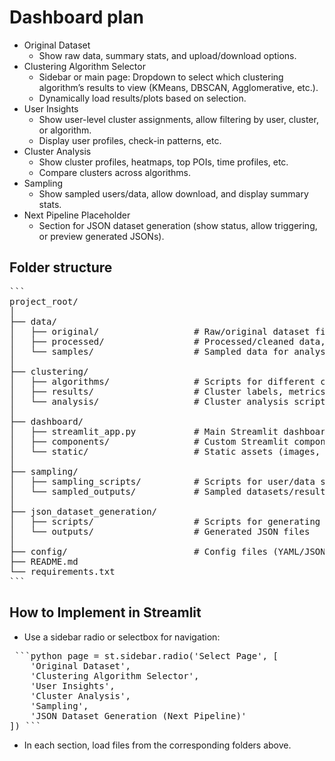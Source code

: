 
# Dashboard plan 
- Original Dataset
    - Show raw data, summary stats, and upload/download options.
- Clustering Algorithm Selector
    - Sidebar or main page: Dropdown to select which clustering algorithm’s results to view (KMeans, DBSCAN, Agglomerative, etc.).
    - Dynamically load results/plots based on selection.
- User Insights
    - Show user-level cluster assignments, allow filtering by user, cluster, or algorithm.
    - Display user profiles, check-in patterns, etc.
- Cluster Analysis
    - Show cluster profiles, heatmaps, top POIs, time profiles, etc.
    - Compare clusters across algorithms.
- Sampling
    - Show sampled users/data, allow download, and display summary stats.
- Next Pipeline Placeholder
    - Section for JSON dataset generation (show status, allow triggering, or preview generated JSONs).

## Folder structure
<pre>```
project_root/
│
├── data/
│   ├── original/                  # Raw/original dataset files
│   ├── processed/                 # Processed/cleaned data, intermediate files
│   └── samples/                   # Sampled data for analysis/testing
│
├── clustering/
│   ├── algorithms/                # Scripts for different clustering algorithms (KMeans, DBSCAN, etc.)
│   ├── results/                   # Cluster labels, metrics, plots for each algorithm
│   └── analysis/                  # Cluster analysis scripts and outputs (e.g., cluster profiles, heatmaps)
│
├── dashboard/
│   ├── streamlit_app.py           # Main Streamlit dashboard app
│   ├── components/                # Custom Streamlit components or helper scripts
│   └── static/                    # Static assets (images, CSS, etc.)
│
├── sampling/
│   ├── sampling_scripts/          # Scripts for user/data sampling
│   └── sampled_outputs/           # Sampled datasets/results
│
├── json_dataset_generation/
│   ├── scripts/                   # Scripts for generating JSON datasets
│   └── outputs/                   # Generated JSON files
│
├── config/                        # Config files (YAML/JSON) for pipeline parameters
├── README.md
└── requirements.txt
```</pre>

## How to Implement in Streamlit
- Use a sidebar radio or selectbox for navigation:

<pre> ```python page = st.sidebar.radio('Select Page', [
    'Original Dataset',
    'Clustering Algorithm Selector',
    'User Insights',
    'Cluster Analysis',
    'Sampling',
    'JSON Dataset Generation (Next Pipeline)'
]) ``` </pre>

- In each section, load files from the corresponding folders above.
